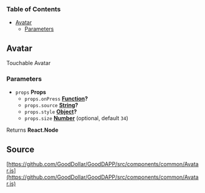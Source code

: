 <!-- Generated by documentation.js. Update this documentation by updating the source code. -->

### Table of Contents

-   [Avatar][1]
    -   [Parameters][2]

## Avatar

Touchable Avatar

### Parameters

-   `props` **Props** 
    -   `props.onPress` **[Function][3]?** 
    -   `props.source` **[String][4]?** 
    -   `props.style` **[Object][5]?** 
    -   `props.size` **[Number][6]**  (optional, default `34`)

Returns **React.Node** 

[1]: #avatar

[2]: #parameters

[3]: https://developer.mozilla.org/docs/Web/JavaScript/Reference/Statements/function

[4]: https://developer.mozilla.org/docs/Web/JavaScript/Reference/Global_Objects/String

[5]: https://developer.mozilla.org/docs/Web/JavaScript/Reference/Global_Objects/Object

[6]: https://developer.mozilla.org/docs/Web/JavaScript/Reference/Global_Objects/Number
## Source
[https://github.com/GoodDollar/GoodDAPP/src/components/common/Avatar.js](https://github.com/GoodDollar/GoodDAPP/src/components/common/Avatar.js)

